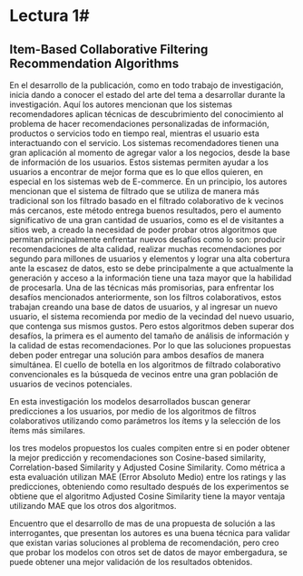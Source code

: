 # Lectura 1#

## Item-Based Collaborative Filtering Recommendation Algorithms ##

En el desarrollo de la publicación, como en todo trabajo de investigación, inicia dando a conocer el estado del arte del tema a desarrollar durante la investigación. Aquí los autores mencionan que los sistemas recomendadores aplican técnicas de descubrimiento del conocimiento al problema de hacer recomendaciones personalizadas de información, productos o servicios todo en tiempo real, mientras el usuario esta interactuando con el servicio. Los sistemas recomendadores tienen una gran aplicación al momento de agregar valor a los negocios, desde la base de información de los usuarios. Estos sistemas permiten ayudar a los usuarios a encontrar de mejor forma que es lo que ellos quieren, en especial en los sistemas web de E-commerce. En un principio, los autores mencionan que el sistema de filtrado que se utiliza de manera más tradicional son los filtrado basado en el filtrado colaborativo de k vecinos más cercanos, este método entrega buenos resultados, pero el aumento significativo de una gran cantidad de usuarios, como es el de visitantes a sitios web, a creado la necesidad de poder probar otros algoritmos que permitan principalmente enfrentar nuevos desafíos como lo son: producir recomendaciones de alta calidad, realizar muchas recomendaciones por segundo para millones de usuarios y elementos y lograr una alta cobertura ante la escasez de datos, esto se debe principalmente a que actualmente la generación y acceso a la información tiene una taza mayor que la habilidad de procesarla. Una de las técnicas más promisorias, para enfrentar los desafíos mencionados anteriormente, son los filtros colaborativos, estos trabajan creando una base de datos de usuarios, y al ingresar un nuevo usuario, el sistema recomienda por medio de la vecindad del nuevo usuario, que contenga sus mismos gustos. Pero estos algoritmos deben superar dos desafíos, la primera es el aumento del tamaño de análisis de información y la calidad de estas recomendaciones. Por lo que las soluciones propuestas deben poder entregar una solución para ambos desafíos de manera simultánea. El cuello de botella en los algoritmos de filtrado colaborativo convencionales es la búsqueda de vecinos entre una gran población de usuarios de vecinos potenciales. 

En esta investigación los modelos desarrollados buscan generar predicciones a los usuarios, por medio de los algoritmos de filtros colaborativos utilizando como parámetros los ítems y la selección de los ítems más similares. 

los tres modelos propuestos los cuales compiten entre si en poder obtener la mejor predicción y recomendaciones son Cosine-based similarity, Correlation-based Similarity y Adjusted Cosine Similarity. Como métrica a esta evaluación utilizan MAE (Error Absoluto Medio) entre los ratings y las predicciones, obteniendo como resultado después de los experimentos se obtiene que el algoritmo Adjusted Cosine Similarity tiene la mayor ventaja utilizando MAE que los otros dos algoritmos.

Encuentro que el desarrollo de mas de una propuesta de solución a las interrogantes, que presentan los autores es una buena técnica para validar que existan varias soluciones al problema de recomendación, pero creo que probar los modelos con otros set de datos de mayor embergadura, se puede obtener una mejor validación de los resultados obtenidos.


